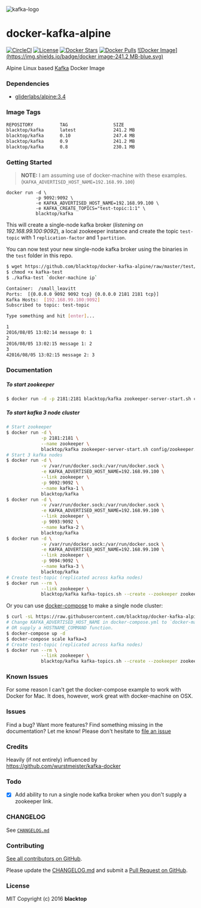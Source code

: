![kafka-logo](https://raw.githubusercontent.com/blacktop/docker-kafka-alpine/master/kafka-logo.png)

docker-kafka-alpine
===================

[![CircleCI](https://circleci.com/gh/blacktop/docker-kafka-alpine.png?style=shield)](https://circleci.com/gh/blacktop/docker-kafka-alpine) [![License](http://img.shields.io/:license-mit-blue.svg)](http://doge.mit-license.org) [![Docker Stars](https://img.shields.io/docker/stars/blacktop/kafka.svg)](https://hub.docker.com/r/blacktop/kafka/) [![Docker Pulls](https://img.shields.io/docker/pulls/blacktop/kafka.svg)](https://hub.docker.com/r/blacktop/kafka/) [![Docker Image](https://img.shields.io/badge/docker image-241.2 MB-blue.svg)](https://hub.docker.com/r/blacktop/kafka/)

Alpine Linux based [Kafka](http://kafka.apache.org/downloads.html) Docker Image

### Dependencies

-	[gliderlabs/alpine:3.4](https://index.docker.io/_/gliderlabs/alpine/)

### Image Tags

```bash
REPOSITORY          TAG                 SIZE
blacktop/kafka      latest              241.2 MB
blacktop/kafka      0.10                247.4 MB
blacktop/kafka      0.9                 241.2 MB
blacktop/kafka      0.8                 230.1 MB
```

### Getting Started

> **NOTE:** I am assuming use of docker-machine with these examples. (`KAFKA_ADVERTISED_HOST_NAME=192.168.99.100`\)

```
docker run -d \
           -p 9092:9092 \
           -e KAFKA_ADVERTISED_HOST_NAME=192.168.99.100 \
           -e KAFKA_CREATE_TOPICS="test-topic:1:1" \
           blacktop/kafka
```

This will create a single-node kafka broker (*listening on 192.168.99.100:9092*), a local zookeeper instance and create the topic `test-topic` with 1 `replication-factor` and 1 `partition`.

You can now test your new single-node kafka broker using the binaries in the `test` folder in this repo.

```bash
$ wget https://github.com/blacktop/docker-kafka-alpine/raw/master/test/darwin/kafka-test
$ chmod +x kafka-test
$ ./kafka-test `docker-machine ip`
```

```bash
Container:  /small_leavitt
Ports:  [{0.0.0.0 9092 9092 tcp} {0.0.0.0 2181 2181 tcp}]
Kafka Hosts:  [192.168.99.100:9092]
Subscribed to topic: test-topic

Type something and hit [enter]...

1
2016/08/05 13:02:14 message 0: 1
2
2016/08/05 13:02:15 message 1: 2
3
42016/08/05 13:02:15 message 2: 3
```

### Documentation

##### To start zookeeper

```bash
$ docker run -d -p 2181:2181 blacktop/kafka zookeeper-server-start.sh config/zookeeper.properties
```

##### To start kafka 3 node cluster

```bash
# Start zookeeper
$ docker run -d \
             -p 2181:2181 \
             --name zookeeper \
             blacktop/kafka zookeeper-server-start.sh config/zookeeper.properties
# Start 3 kafka nodes             
$ docker run -d \
             -v /var/run/docker.sock:/var/run/docker.sock \
             -e KAFKA_ADVERTISED_HOST_NAME=192.168.99.100 \
             --link zookeeper \
             -p 9092:9092 \
             --name kafka-1 \
             blacktop/kafka
$ docker run -d \
             -v /var/run/docker.sock:/var/run/docker.sock \
             -e KAFKA_ADVERTISED_HOST_NAME=192.168.99.100 \
             --link zookeeper \
             -p 9093:9092 \
             --name kafka-2 \
             blacktop/kafka
$ docker run -d \
             -v /var/run/docker.sock:/var/run/docker.sock \
             -e KAFKA_ADVERTISED_HOST_NAME=192.168.99.100 \
             --link zookeeper \
             -p 9094:9092 \
             --name kafka-3 \
             blacktop/kafka
# Create test-topic (replicated across kafka nodes)
$ docker run --rm \
             --link zookeeper \
             blacktop/kafka kafka-topics.sh --create --zookeeper zookeeper:2181 --replication-factor 3 --partition 1 --topic test-topic                           
```

Or you can use [docker-compose](https://docs.docker.com/compose/) to make a single node cluster:

```bash
$ curl -sL https://raw.githubusercontent.com/blacktop/docker-kafka-alpine/master/docker-compose.yml > docker-compose.yml
# Change KAFKA_ADVERTISED_HOST_NAME in docker-compose.yml to `docker-machine ip` or IP of your VM.
# OR supply a HOSTNAME_COMMAND function.
$ docker-compose up -d
$ docker-compose scale kafka=3
# Create test-topic (replicated across kafka nodes)
$ docker run --rm \
             --link zookeeper \
             blacktop/kafka kafka-topics.sh --create --zookeeper zookeeper:2181 --replication-factor 3 --partition 1 --topic test-topic  
```

### Known Issues

For some reason I can't get the docker-compose example to work with Docker for Mac. It does, however, work great with docker-machine on OSX.

### Issues

Find a bug? Want more features? Find something missing in the documentation? Let me know! Please don't hesitate to [file an issue](https://github.com/blacktop/docker-kafka-alpine/issues/new)

### Credits

Heavily (if not entirely) influenced by https://github.com/wurstmeister/kafka-docker

### Todo

-	[x] Add ability to run a single node kafka broker when you don't supply a zookeeper link.

### CHANGELOG

See [`CHANGELOG.md`](https://github.com/blacktop/docker-kafka-alpine/blob/master/CHANGELOG.md)

### Contributing

[See all contributors on GitHub](https://github.com/blacktop/docker-kafka-alpine/graphs/contributors).

Please update the [CHANGELOG.md](https://github.com/blacktop/docker-kafka-alpine/blob/master/CHANGELOG.md) and submit a [Pull Request on GitHub](https://help.github.com/articles/using-pull-requests/).

### License

MIT Copyright (c) 2016 **blacktop**
